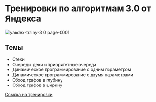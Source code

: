 # Тренировки по алгоритмам 3.0 от Яндекса
![yandex-trainy-3 0_page-0001](https://user-images.githubusercontent.com/70285037/230790427-fd708239-33b0-4eac-95bf-6a9992ba5293.jpg)

## Темы
* Стеки
* Очереди, деки и приоритетные очереди
* Динамическое программирование с одним параметром
* Динамическое программирование с двумя параметрами	
* Обход графов в глубину
* Обход графов в ширину

[Ссылка на тренировки](https://yandex.ru/yaintern/algorithm-training)
